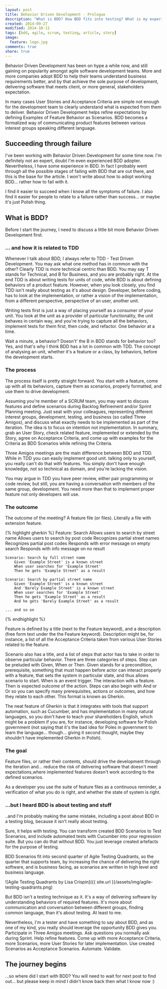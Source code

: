 ```yaml
---
layout: post
title: Behavior Driven Development - Prologue
description: "What is BDD? How BDD fits into testing? What is my experience with BDD?"
created: 2014-09-27
modified: 2014-10-11
tags: [bdd, agile, scrum, testing, article, story]
image:
  feature: logo.jpg
comments: true
share: true
---
```


Behavior Driven Development has been on hype a while now, and still gaining on popularity amongst agile software development teams. More and more companies adopt BDD to help their teams understand business requirements better, and by that achieve the sole purpose of development, delivering software that meets client, or more general, stakeholders expectation.

In many cases User Stories and Acceptance Criteria are simple not enough for the development team to clearly understand what is expected from them to deliver. Behavior Driven Development helps refine expectations by defining Examples of Feature Behavior as Scenarios. BDD becomes a formalized way of communicating product features between various interest groups speaking different language.

## Succeeding through failure

I've been working with Behavior Driven Development for some time now. I'm definitely not an expert, doubt I'm even experienced BDD adopter. Nevertheless, I have some experience in BDD. In fact I probably went through all the possible stages of failing with BDD that are out there, and this is the base for the article. I won't write about how to adopt working BDD... rather how to fail with it.

I find it easier to succeed when I know all the symptoms of failure. I also find it easier for people to relate to a failure rather than success... or maybe it's just Polish thing.

## What is BDD?

Before I start the journey, I need to discuss a little bit more Behavior Driven Development first.

### ... and how it is related to TDD

Whenever I talk about BDD, I always refer to TDD - Test Driven Development. You may ask what one method has in common with the other? Clearly TDD is more technical centric than BDD. You may say T stands for Technical, and B for Business, and you are probably right. At the end TDD is about writing tests for units of code, while BDD is about defining behaviors of a product feature. However, when you look closely, you find TDD isn't really about testing as it's about design. Developer, before coding, has to look at the implementation, or rather a vision of the implementation, from a different perspective, perspective of an user, another unit.

Writing tests first is just a way of placing yourself as a consumer of your unit. You look at the unit as a provider of particular functionality, the unit behaves in certain way, and you're trying to capture all the behaviors, implement tests for them first, then code, and refactor. One behavior at a time.

Wait a minute, a behavior? Doesn't' the B in BDD stands for behavior too? Yes, and that's why I think BDD has a lot in common with TDD. The concept of analysing an unit, whether it's a feature or a class, by behaviors, before the development starts.

### The process

The process itself is pretty straight forward. You start with a feature, come up with all its behaviors, capture them as scenarios, properly formatted, and use them to drive development.

Assuming you're member of a SCRUM team, you may want to discuss features and define scenarios during Backlog Refinement and/or Sprint Planning meeting. Just seat with your colleagues, representing different interest groups, development, testing, and business (so called Three Amigos), and discuss what exactly needs to be implemented as part of the iteration. The idea is to focus on intention not implementation. In summary, grab an User Story, check related feature, implemented or extended by the Story, agree on Acceptance Criteria, and come up with examples for the Criteria as BDD Scenarios while refining the Criteria.

Three Amigos meetings are the main difference between BDD and TDD. While in TDD you can easily implement good unit. talking only to yourself, you really can't do that with features. You simply don't have enough knowledge, not so technical as domain, and you're lacking the vision.

You may argue in TDD you have peer review, either pair programming or code review, but still, you are having a conversation with members of the same group, development. You need more than that to implement proper feature not only developers will use.

### The outcome

The outcome of the meeting? A feature file (or files). Literally a file with extension feature.

{% highlight gherkin %}
Feature: Search
	Allows users to search by street name
	Allows users to search by post code
	Recognizes partial street names
	Recognizes partial post codes
	Responds with error message on empty search
	Responds with info message on no result

	Scenario: Search by full street name
		Given 'Example Street' is a known street
		When user searches for 'Example Street'
		Then he gets 'Example Street' as a result

	Scenario: Search by partial street name
		Given 'Example Street' is a known street
		And 'Barely Example Street' is a known street
		When user searches for 'Example Street'
		Then he gets 'Example Street' as a result
		And he gets 'Barely Example Street' as a result

	... and so on
{% endhighlight %}

Feature is defined by a title (next to the Feature keyword), and a description (free form text under the the Feature keyword). Description might be, for instance, a list of all the Acceptance Criteria taken from various User Stories related to the feature.

Scenario also has a title, and a list of steps that actor has to take in order to observe particular behavior. There are three categories of steps. Step can be preluded with Given, When or Then. Given stands for a precondition, prerequisite, something that must happen before actor can interact properly with a feature, that sets the system in particular state, and thus allows scenario to start. When is an event trigger. The interaction with a feature. Then is expected outcome of the action. Steps can also begin with And or Or so you can specify many prerequisites, actions or outcomes, and how they relate to each other. This format is known as Gherkin.

The neat feature of Gherkin is that it integrates with tools that support automation, such as Cucumber, and has implementation in many natural languages, so you don't have to teach your shareholders English, which might be a problem if you are, for instance, developing software for Polish government (not saying that it's the bad idea for Poles in government to learn the language... though... giving it second thought, maybe they shouldn't have implemented Gherkin in Polish).

### The goal

Feature files, or rather their contents, should drive the development through the iteration and... reduce the risk of delivering software that doesn't meet expectations,where implemented features doesn't work according to the defined scenarios.

As a developer you use the suite of feature files as a continuous reminder, a verification of what you do is right, and whether the state of system is right.

### ...but I heard BDD is about testing and stuff

..and I'm probably making the same mistake, including a post about BDD in a testing blog, because it isn't really about testing.

Sure, it helps with testing. You can transform created BDD Scenarios to Test Scenarios, and include automated tests with Cucumber into your regression suite. But you can do that without BDD. You just leverage created artefacts for the purpose of testing.

BDD Scenarios fit into second quarter of Agile Testing Quadrants, so the quarter that supports team, by increasing the chance of delivering the right software, and is business facing, as scenarios are written in high level and business language.

![Agile Testing Quadrants by Lisa Crispin]({{ site.url }}/assets/img/agile-testing-quadrants.png)

But BDD isn't a testing technique as it. It's a way of delivering software by understanding behaviors of required features. It's more about communication and conversation between different groups, finding common language, than it's about testing. At least to me.

Nevertheless, I'm a tester and have something to say about BDD, and as one of my kind, you really should  leverage the opportunity BDD gives you. Participate in Three Amigos meetings. Ask questions you normally ask during Sprint. Help refine features. Come up with more Acceptance Criteria, more Scenarios, more User Stories for later implementation. Use created Scenarios as Acceptance Scenarios. Automate. Validate.

## The journey begins

...so where did I start with BDD? You will need to wait for next post to find out... but please keep in mind I didn't know back then what I know now :)
